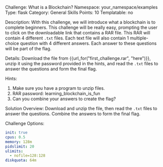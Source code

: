 Challenge: What is a Blockchain?
Namespace: your_namespace/examples
Type: flask
Category: General Skills
Points: 10
Templatable: no

Description:
With this challenge, we will introduce what a blockchain is to complete beginners. This challenge will be really easy, prompting the user to click on the downloadable link that contains a RAR file. This RAR will contain 4 different `.txt` files. Each text file will also contain 1 multiple-choice question with 4 different answers. Each answer to these questions will be part of the flag.

Details:
Download the file from {{url_for("first_challenge.rar", "here")}}, unzip it using the password provided in the hints, and read the `.txt` files to answer the questions and form the final flag.

Hints:
1. Make sure you have a program to unzip files.
2. RAR password: learning_blockchain_is_fun
3. Can you combine your answers to create the flag?

Solution Overview:
Download and unzip the file, then read the `.txt` files to answer the questions. Combine the answers to form the final flag.

Challenge Options:
```yaml
init: true
cpus: 0.5
memory: 128m
pidslimit: 20
ulimits:
  - nofile=128:128
diskquota: 64m

